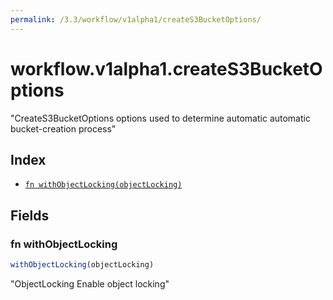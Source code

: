 ```yaml
---
permalink: /3.3/workflow/v1alpha1/createS3BucketOptions/
---
```


# workflow.v1alpha1.createS3BucketOptions

"CreateS3BucketOptions options used to determine automatic automatic bucket-creation process"

## Index

* [`fn withObjectLocking(objectLocking)`](#fn-withobjectlocking)

## Fields

### fn withObjectLocking

```ts
withObjectLocking(objectLocking)
```

"ObjectLocking Enable object locking"